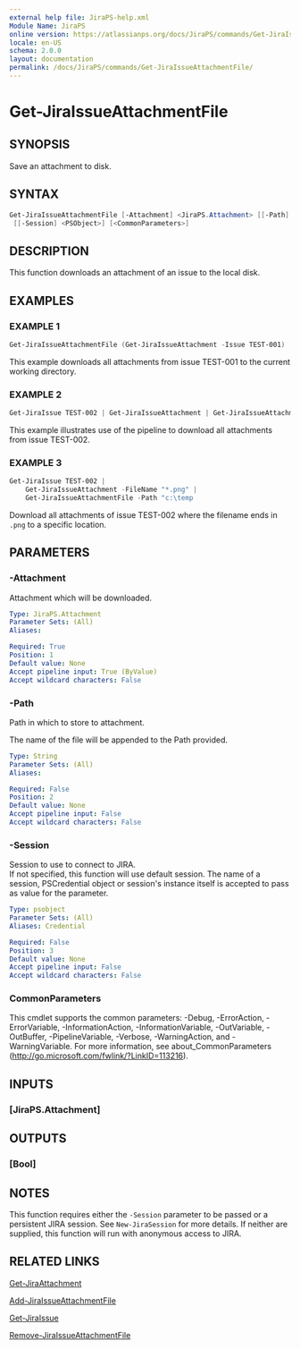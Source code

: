 ```yaml
---
external help file: JiraPS-help.xml
Module Name: JiraPS
online version: https://atlassianps.org/docs/JiraPS/commands/Get-JiraIssueAttachmentFile/
locale: en-US
schema: 2.0.0
layout: documentation
permalink: /docs/JiraPS/commands/Get-JiraIssueAttachmentFile/
---
```

# Get-JiraIssueAttachmentFile

## SYNOPSIS

Save an attachment to disk.

## SYNTAX

```powershell
Get-JiraIssueAttachmentFile [-Attachment] <JiraPS.Attachment> [[-Path] <String>]]
 [[-Session] <PSObject>] [<CommonParameters>]
```

## DESCRIPTION

This function downloads an attachment of an issue to the local disk.

## EXAMPLES

### EXAMPLE 1

```powershell
Get-JiraIssueAttachmentFile (Get-JiraIssueAttachment -Issue TEST-001)
```

This example downloads all attachments from issue TEST-001 to the current
working directory.

### EXAMPLE 2

```powershell
Get-JiraIssue TEST-002 | Get-JiraIssueAttachment | Get-JiraIssueAttachmentFile
```

This example illustrates use of the pipeline to download all attachments from
issue TEST-002.

### EXAMPLE 3

```powershell
Get-JiraIssue TEST-002 |
    Get-JiraIssueAttachment -FileName "*.png" |
    Get-JiraIssueAttachmentFile -Path "c:\temp
```

Download all attachments of issue TEST-002 where the filename ends in `.png`
to a specific location.

## PARAMETERS

### -Attachment

Attachment which will be downloaded.

```yaml
Type: JiraPS.Attachment
Parameter Sets: (All)
Aliases:

Required: True
Position: 1
Default value: None
Accept pipeline input: True (ByValue)
Accept wildcard characters: False
```

### -Path

Path in which to store to attachment.

The name of the file will be appended to the Path provided.

```yaml
Type: String
Parameter Sets: (All)
Aliases:

Required: False
Position: 2
Default value: None
Accept pipeline input: False
Accept wildcard characters: False
```

### -Session

Session to use to connect to JIRA.  
If not specified, this function will use default session.
The name of a session, PSCredential object or session's instance itself is accepted to pass as value for the parameter.

```yaml
Type: psobject
Parameter Sets: (All)
Aliases: Credential

Required: False
Position: 3
Default value: None
Accept pipeline input: False
Accept wildcard characters: False
```

### CommonParameters

This cmdlet supports the common parameters: -Debug, -ErrorAction, -ErrorVariable, -InformationAction, -InformationVariable, -OutVariable, -OutBuffer, -PipelineVariable, -Verbose, -WarningAction, and -WarningVariable.
For more information, see about_CommonParameters (http://go.microsoft.com/fwlink/?LinkID=113216).

## INPUTS

### [JiraPS.Attachment]

## OUTPUTS

### [Bool]

## NOTES

This function requires either the `-Session` parameter to be passed or a persistent JIRA session.
See `New-JiraSession` for more details.
If neither are supplied, this function will run with anonymous access to JIRA.

## RELATED LINKS

[Get-JiraAttachment](../Get-JiraAttachmentFile/)

[Add-JiraIssueAttachmentFile](../Add-JiraIssueAttachmentFile/)

[Get-JiraIssue](../Get-JiraIssue/)

[Remove-JiraIssueAttachmentFile](../Remove-JiraIssueAttachmentFile/)
